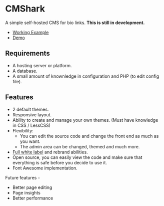 # CMShark
A simple self-hosted CMS for bio links. **This is still in development.**
- [Working Example](https://bio.wclarke.dev)
- [Demo](https://CMShark.wclarke.dev/demo)

## Requirements 
- A hosting server or platform.
- A database.
- A small amount of knownledge in configuration and PHP (to edit config file).

## Features 
- 2 default themes.
- Responsive layout.
- Ability to create and manage your own themes. (Must have knowledge in CSS / LessCSS)
- Flexibility:
    - You can edit the source code and change the front end as much as you want. 
    - The admin area can be changed, themed and much more. 
- [Full white label](https://www.thatcompany.com/white-label-marketing/what-is-white-label) and rebrand abilities. 
- Open source, you can easily view the code and make sure that everything is safe before you decide to use it. 
- Font Awesome implementation. 


Future features - 
- Better page editing 
- Page insights 
- Better performance 